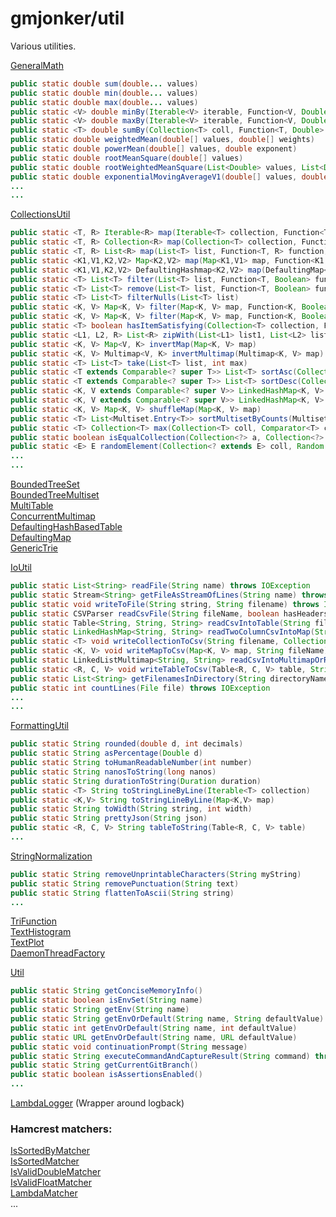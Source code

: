   
# gmjonker/util  
  
Various utilities.  
  
[GeneralMath](src/main/java/gmjonker/math/GeneralMath.java) 
```java
public static double sum(double... values)
public static double min(double... values)  
public static double max(double... values)
public static <V> double minBy(Iterable<V> iterable, Function<V, Double> valueExtractor)  
public static <V> double maxBy(Iterable<V> iterable, Function<V, Double> valueExtractor)  
public static <T> double sumBy(Collection<T> coll, Function<T, Double> mapper)  
public static double weightedMean(double[] values, double[] weights)  
public static double powerMean(double[] values, double exponent)  
public static double rootMeanSquare(double[] values)  
public static double rootWeightedMeanSquare(List<Double> values, List<Double> weights)  
public static double exponentialMovingAverageV1(double[] values, double alpha)  
...  
...  
```
  
[CollectionsUtil](src/main/java/gmjonker/util/CollectionsUtil.java)  
```java
public static <T, R> Iterable<R> map(Iterable<T> collection, Function<T, R> function)  
public static <T, R> Collection<R> map(Collection<T> collection, Function<T, R> function)  
public static <T, R> List<R> map(List<T> list, Function<T, R> function)  
public static <K1,V1,K2,V2> Map<K2,V2> map(Map<K1,V1> map, Function<K1,K2> keyMapper, Function<V1,V2> valueMapper)  
public static <K1,V1,K2,V2> DefaultingHashmap<K2,V2> map(DefaultingMap<K1,V1> defaultingMap, Function<K1,K2> keyMapper, Function<V1,V2> valueMapper)  
public static <T> List<T> filter(List<T> list, Function<T, Boolean> function)  
public static <T> List<T> remove(List<T> list, Function<T, Boolean> function)  
public static <T> List<T> filterNulls(List<T> list)  
public static <K, V> Map<K, V> filter(Map<K, V> map, Function<K, Boolean> keyFilter)  
public static <K, V> Map<K, V> filter(Map<K, V> map, Function<K, Boolean> keyFilter, Function<V, Boolean> valueFilter)  
public static <T> boolean hasItemSatisfying(Collection<T> collection, Function<T, Boolean> condition)  
public static <L1, L2, R> List<R> zipWith(List<L1> list1, List<L2> list2, BiFunction<L1, L2, R> function)  
public static <K, V> Map<V, K> invertMap(Map<K, V> map)  
public static <K, V> Multimap<V, K> invertMultimap(Multimap<K, V> map)  
public static <T> List<T> take(List<T> list, int max)  
public static <T extends Comparable<? super T>> List<T> sortAsc(Collection<T> collection)   
public static <T extends Comparable<? super T>> List<T> sortDesc(Collection<T> collection)   
public static <K, V extends Comparable<? super V>> LinkedHashMap<K, V> sortMapByValueAscending(Map<K, V> map)  
public static <K, V extends Comparable<? super V>> LinkedHashMap<K, V> sortMapByValueDescending(Map<K, V> map)  
public static <K, V> Map<K, V> shuffleMap(Map<K, V> map)  
public static <T> List<Multiset.Entry<T>> sortMultisetByCounts(Multiset<T> multiSet)  
public static <T> Collection<T> max(Collection<T> coll, Comparator<T> comparator)  
public static boolean isEqualCollection(Collection<?> a, Collection<?> b)  
public static <E> E randomElement(Collection<? extends E> coll, Random rand)  
...  
...  
```
  
[BoundedTreeSet](src/main/java/gmjonker/util/BoundedTreeSet.java)  
[BoundedTreeMultiset](src/main/java/gmjonker/util/BoundedTreeMultiset.java)  
[MultiTable](src/main/java/cn/yxffcode/freetookit/collection/MultiTable.java)    
[ConcurrentMultimap](src/main/java/com/google/common/collect/ConcurrentMultimap.java)  
[DefaultingHashBasedTable](src/main/java/gmjonker/util/DefaultingHashBasedTable.java)  
[DefaultingMap](src/main/java/gmjonker/util/DefaultingMap.java)  
[GenericTrie](src/main/java/gmjonker/util/GenericTrie.java)  
  
[IoUtil](src/main/java/gmjonker/util/IoUtil.java)  
```java
public static List<String> readFile(String name) throws IOException  
public static Stream<String> getFileAsStreamOfLines(String name) throws IOException  
public static void writeToFile(String string, String filename) throws IOException  
public static CSVParser readCsvFile(String fileName, boolean hasHeaders) throws IOException  
public static Table<String, String, String> readCsvIntoTable(String fileName) throws IOException  
public static LinkedHashMap<String, String> readTwoColumnCsvIntoMap(String fileName) throws IOException  
public static <T> void writeCollectionToCsv(String filename, Collection<T> collection, Function<T, String>... columnMappers) throws IOException  
public static <K, V> void writeMapToCsv(Map<K, V> map, String fileName) throws IOException  
public static LinkedListMultimap<String, String> readCsvIntoMultimapOrRTE(String fileName, boolean hasHeaders, int keyColumn, int valueColumn)  
public static <R, C, V> void writeTableToCsv(Table<R, C, V> table, String fileName) throws IOException  
public static List<String> getFilenamesInDirectory(String directoryName) throws IOException  
public static int countLines(File file) throws IOException  
...  
...  
```  
  
[FormattingUtil](src/main/java/gmjonker/util/FormattingUtil.java)  
```java
public static String rounded(double d, int decimals)  
public static String asPercentage(Double d)  
public static String toHumanReadableNumber(int number)  
public static String nanosToString(long nanos)  
public static String durationToString(Duration duration)  
public static <T> String toStringLineByLine(Iterable<T> collection)  
public static <K,V> String toStringLineByLine(Map<K,V> map)  
public static String toWidth(String string, int width)  
public static String prettyJson(String json)  
public static <R, C, V> String tableToString(Table<R, C, V> table)  
...  
```  
  
[StringNormalization](src/main/java/gmjonker/util/StringNormalization.java)  
```java
public static String removeUnprintableCharacters(String myString)  
public static String removePunctuation(String text)  
public static String flattenToAscii(String string)  
...  
```  
  
[TriFunction](src/main/java/gmjonker/util/TriFunction.java)   
[TextHistogram](src/main/java/gmjonker/math/TextHistogram.java)  
[TextPlot](src/main/java/gmjonker/math/TextPlot.java)  
[DaemonThreadFactory](src/main/java/gmjonker/util/DaemonThreadFactory.java)  
  
[Util](src/main/java/gmjonker/util/Util.java)  
```java
public static String getConciseMemoryInfo()  
public static boolean isEnvSet(String name)  
public static String getEnv(String name)  
public static String getEnvOrDefault(String name, String defaultValue)  
public static int getEnvOrDefault(String name, int defaultValue)  
public static URL getEnvOrDefault(String name, URL defaultValue)  
public static void continuationPrompt(String message)  
public static String executeCommandAndCaptureResult(String command) throws IOException  
public static String getCurrentGitBranch()  
public static boolean isAssertionsEnabled()  
...  
```
  
[LambdaLogger](src/main/java/gmjonker/util/LambdaLogger.java)  (Wrapper around logback)
  
### Hamcrest matchers:  
  
[IsSortedByMatcher](src/main/java/gmjonker/matchers/IsSortedByMatcher.java)    
[IsSortedMatcher](src/main/java/gmjonker/matchers/IsSortedMatcher.java)    
[IsValidDoubleMatcher](src/main/java/gmjonker/matchers/IsValidDoubleMatcher.java)    
[IsValidFloatMatcher](src/main/java/gmjonker/matchers/IsValidFloatMatcher.java)    
[LambdaMatcher](src/main/java/gmjonker/matchers/LambdaMatcher.java)    
...  
  
  